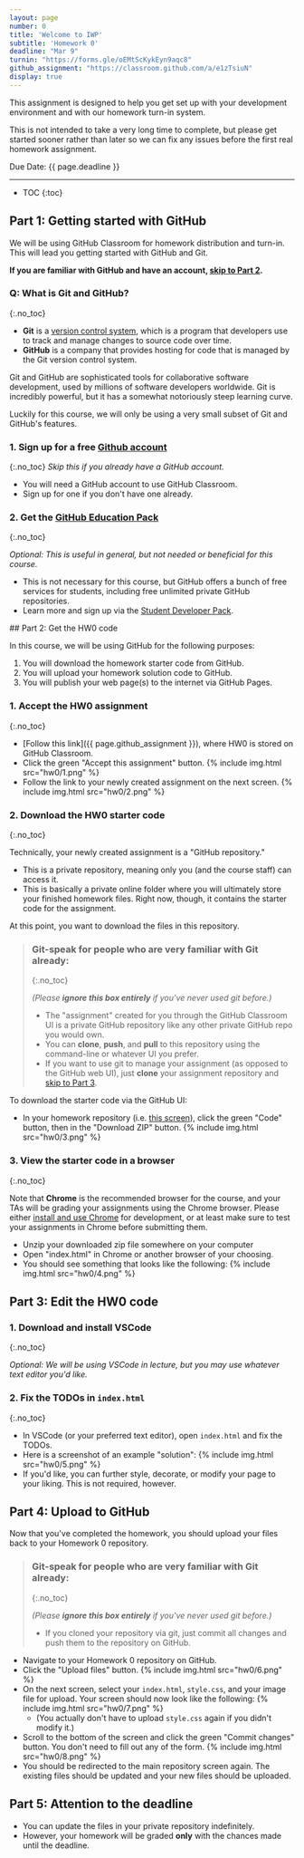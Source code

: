 ```yaml
---
layout: page
number: 0
title: 'Welcome to IWP'
subtitle: 'Homework 0'
deadline: "Mar 9"
turnin: "https://forms.gle/oEMtScKykEyn9aqc8"
github_assignment: "https://classroom.github.com/a/e1zTsiuN"
display: true
---
```


This assignment is designed to help you get set up with your development environment and with our homework turn-in system.

This is not intended to take a very long time to complete, but please get started sooner rather than later so we can fix any issues before the first real homework assignment.

<span class="label">Due Date:</span> {{ page.deadline }}

---

* TOC
{:toc}

<section class="part" markdown="1">

## Part 1: Getting started with GitHub
We will be using GitHub Classroom for homework distribution and turn-in. This will lead you getting started with GitHub and Git.

**If you are familiar with GitHub and have an account, [skip to Part 2](#part-2-get-the-hw0-code).**

### Q: What is Git and GitHub?
{:.no_toc}

- **Git** is a [version control system](https://www.atlassian.com/git/tutorials/what-is-version-control), which is a program that developers use to track and manage changes to source code over time.
- **GitHub** is a company that provides hosting for code that is managed by the Git version control system.

Git and GitHub are sophisticated tools for collaborative software development, used by millions of software developers worldwide. Git is incredibly powerful, but it has a somewhat notoriously steep learning curve.

Luckily for this course, we will only be using a very small subset of Git and GitHub's features.

### 1.  Sign up for a free [Github account](https://github.com/)
{:.no_toc}
_Skip this if you already have a GitHub account._
- You will need a GitHub account to use GitHub Classroom.
- Sign up for one if you don't have one already.

### 2. Get the [GitHub Education Pack](https://education.github.com/pack)
{:.no_toc}

_Optional: This is useful in general, but not needed or beneficial for this course._

- This is not necessary for this course, but GitHub offers a bunch of free services for students, including free unlimited private GitHub repositories.
- Learn more and sign up via the [Student Developer Pack](https://education.github.com/pack).

</section>

<section class="part" markdown="1">
## Part 2: Get the HW0 code

In this course, we will be using GitHub for the following purposes:
1. You will download the homework starter code from GitHub.
2. You will upload your homework solution code to GitHub.
3. You will publish your web page(s) to the internet via GitHub Pages.


### 1. Accept the HW0 assignment
{:.no_toc}

- [Follow this link]({{ page.github_assignment }}), where HW0 is stored on GitHub Classroom.
- Click the green "Accept this assignment" button.
{% include img.html src="hw0/1.png" %}
- Follow the link to your newly created assignment on the next screen.
{% include img.html src="hw0/2.png" %}



### 2. Download the HW0 starter code
{:.no_toc}

Technically, your newly created assignment is a "GitHub repository."
- This is a private repository, meaning only you (and the course staff) can access it.
- This is basically a private online folder where you will ultimately store your finished homework files. Right now, though, it contains the starter code for the assignment.

At this point, you want to download the files in this repository.

> ### Git-speak for people who are very familiar with Git already:
> {:.no_toc}
>
> _(Please **ignore this box entirely** if you've never used git before.)_
> - The "assignment" created for you through the GitHub Classroom UI is a private GitHub repository like any other private GitHub repo you would own.
> - You can **clone**, **push**, and **pull** to this repository using the command-line or whatever UI you prefer.
> - If you want to use git to manage your assignment (as opposed to the GitHub web UI), just **clone** your assignment repository and [skip to Part 3](#part-3-edit-the-hw0-code).

To download the starter code via the GitHub UI:
- In your homework repository (i.e. <a href="images/your-github-repo.png">this screen</a>), click the green "Code" button, then in the "Download ZIP" button.
{% include img.html src="hw0/3.png" %}

### 3. View the starter code in a browser
{:.no_toc}

Note that **Chrome** is the recommended browser for the course, and your TAs will be grading your assignments using the Chrome browser. Please either [install and use Chrome](https://www.google.com/chrome) for development, or at least make sure to test your assignments in Chrome before submitting them.

- Unzip your downloaded zip file somewhere on your computer
- Open "index.html" in Chrome or another browser of your choosing.
- You should see something that looks like the following:
{% include img.html src="hw0/4.png" %}

</section>

<section class="part" markdown="1">

## Part 3: Edit the HW0 code

### 1. Download and install VSCode
{:.no_toc}

_Optional: We will be using VSCode in lecture, but you may use whatever text editor you'd like._

### 2. Fix the TODOs in `index.html`
{:.no_toc}

- In VSCode (or your preferred text editor), open `index.html` and fix the TODOs.
- Here is a screenshot of an example "solution":
{% include img.html src="hw0/5.png" %}
- If you'd like, you can further style, decorate, or modify your page to your liking. This is not required, however.

</section>


<section class="part" markdown="1">

## Part 4: Upload to GitHub

Now that you've completed the homework, you should upload your files back to your Homework 0 repository.

> ### Git-speak for people who are very familiar with Git already:
> {:.no_toc}
>
> _(Please **ignore this box entirely** if you've never used git before.)_
> - If you cloned your repository via git, just commit all changes and push them to the repository on GitHub.

- Navigate to your Homework 0 repository on GitHub.
- Click the "Upload files" button.
{% include img.html src="hw0/6.png" %}
- On the next screen, select your `index.html`, `style.css`, and your image file for upload. Your screen should now look like the following:
{% include img.html src="hw0/7.png" %}
  - (You actually don't have to upload `style.css` again if you didn't modify it.)
- Scroll to the bottom of the screen and click the green "Commit changes" button. You don't need to fill out any of the form.
{% include img.html src="hw0/8.png" %}
- You should be redirected to the main repository screen again. The existing files should be updated and your new files should be uploaded.

</section>

<section class="part" markdown="1">

## Part 5: Attention to the deadline
- You can update the files in your private repository indefinitely.
- However, your homework will be graded **only** with the chances made until the deadline.

</section>

